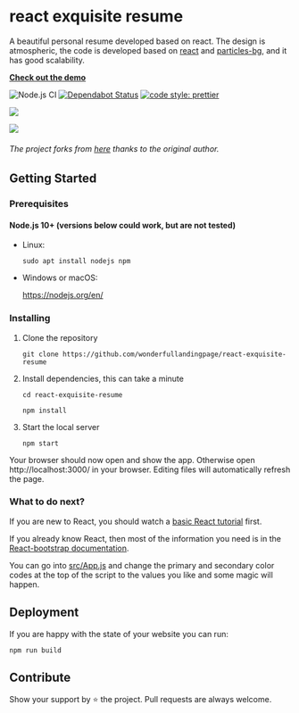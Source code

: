 # react exquisite resume

A beautiful personal resume developed based on react. The design is atmospheric, the code is developed based on [react](https://reactjs.org/) and [particles-bg](https://github.com/lindelof/particles-bg), and it has good scalability.

[**Check out the demo**](https://wonderfullandingpage.github.io/react-exquisite-resume/)

![Node.js CI](https://github.com/dunky11/react-saas-template/workflows/Node.js%20CI/badge.svg)
[![Dependabot Status](https://api.dependabot.com/badges/status?host=github&repo=dunky11/react-saas-template)](https://dependabot.com)
[![code style: prettier](https://img.shields.io/badge/code_style-prettier-ff69b4.svg)](https://github.com/prettier/prettier)

![](https://github.com/wonderfullandingpage/react-exquisite-resume/blob/master/src/assets/b1.jpg?raw=true)

![](https://github.com/wonderfullandingpage/react-exquisite-resume/blob/master/src/assets/b2.jpg?raw=true)

###### The project forks from [here](https://github.com/hashirshoaeb/home) thanks to the original author.

## Getting Started

### Prerequisites

#### Node.js 10+ (versions below could work, but are not tested)

* Linux:

   ```
   sudo apt install nodejs npm
   ```

* Windows or macOS:

   https://nodejs.org/en/

### Installing

1. Clone the repository

   ```
   git clone https://github.com/wonderfullandingpage/react-exquisite-resume
   ```
2. Install dependencies, this can take a minute

   ```
   cd react-exquisite-resume

   npm install
   ```
3. Start the local server

   ```
   npm start
   ```

Your browser should now open and show the app. Otherwise open http://localhost:3000/ in your browser. Editing files will automatically refresh the page.

### What to do next?

If you are new to React, you should watch a [basic React tutorial](https://www.youtube.com/results?search_query=react+tutorial) first.

If you already know React, then most of the information you need is in the [React-bootstrap documentation](https://react-bootstrap.github.io/).

You can go into [src/App.js](/src/App.js) and change the primary and secondary color codes at the top of the script to the values you like and some magic will happen.

## Deployment

If you are happy with the state of your website you can run:

```
npm run build 
```


## Contribute
Show your support by ⭐ the project. Pull requests are always welcome.


